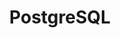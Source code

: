 ---
title: PostgreSQL
slug: postgresql
published: false
publishedDate: 2025-03-05
description: PostgreSQL is an open source object-relational database management system, released under the PostgreSQL License. It supports both relational (SQL) and non-relational (JSON) and offers advanced SQL functions, including foreign keys, subqueries, and triggers.
image: /logo/postgresql.png
---